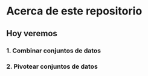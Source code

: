 # Acerca de este repositorio

## Hoy veremos

### **1.** Combinar conjuntos de datos

### **2.** Pivotear conjuntos de datos

